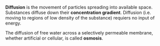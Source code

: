 **Diffusion** is the movement of particles spreading into available space. Substances diffuse down their **concentration gradient**. Diffusion (i.e. moving to regions of low density of the substance) requiers no input of energy.


The diffusion of free water across a selectively permeable membrane, whether artificial or cellular, is called **osmosis**.